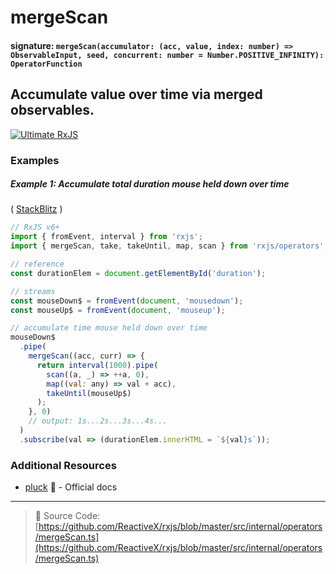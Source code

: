 # mergeScan

#### signature: `mergeScan(accumulator: (acc, value, index: number) => ObservableInput, seed, concurrent: number = Number.POSITIVE_INFINITY): OperatorFunction`

## Accumulate value over time via merged observables.

[![Ultimate RxJS](https://ultimatecourses.com/static/banners/banner-rxjs.svg 'Ultimate RxJS')](https://ultimatecourses.com/courses/rxjs?ref=4)

### Examples

##### Example 1: Accumulate total duration mouse held down over time

(
[StackBlitz](https://stackblitz.com/edit/typescript-gzaak8?file=index.ts&devtoolsheight=50)
)

```js
// RxJS v6+
import { fromEvent, interval } from 'rxjs';
import { mergeScan, take, takeUntil, map, scan } from 'rxjs/operators';

// reference
const durationElem = document.getElementById('duration');

// streams
const mouseDown$ = fromEvent(document, 'mousedown');
const mouseUp$ = fromEvent(document, 'mouseup');

// accumulate time mouse held down over time
mouseDown$
  .pipe(
    mergeScan((acc, curr) => {
      return interval(1000).pipe(
        scan((a, _) => ++a, 0),
        map((val: any) => val + acc),
        takeUntil(mouseUp$)
      );
    }, 0)
    // output: 1s...2s...3s...4s...
  )
  .subscribe(val => (durationElem.innerHTML = `${val}s`));
```

### Additional Resources

- [pluck](https://rxjs-dev.firebaseapp.com/api/operators/mergeScan) 📰 -
  Official docs

---

> 📁 Source Code:
> [https://github.com/ReactiveX/rxjs/blob/master/src/internal/operators/mergeScan.ts](https://github.com/ReactiveX/rxjs/blob/master/src/internal/operators/mergeScan.ts)
